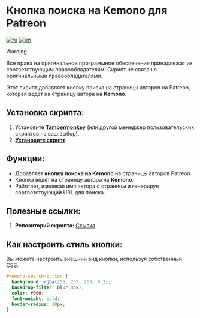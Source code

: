 # Кнопка поиска на Kemono для Patreon

[![ru](https://img.shields.io/badge/%D1%8F%D0%B7%D1%8B%D0%BA-%D0%A0%D1%83%D1%81%D1%81%D0%BA%D0%B8%D0%B9%20%F0%9F%87%B7%F0%9F%87%BA-white)](README.md)
[![en](https://img.shields.io/badge/lang-English%20%F0%9F%87%AC%F0%9F%87%A7-white)](README-EN.md)

> [!WARNING]
> Все права на оригинальное программное обеспечение принадлежат их соответствующим правообладателям. Скрипт не связан с оригинальными правообладателями.

Этот скрипт добавляет кнопку поиска на страницы авторов на Patreon, которая ведет на страницу автора на **Kemono**.

## Установка скрипта:

1. Установите **[Tampermonkey](https://www.tampermonkey.net/)** (или другой менеджер пользовательских скриптов на ваш выбор).
2. **[Установите скрипт](https://raw.githubusercontent.com/Silfilia/Kemono-Search-Button-for-Patreon(KSBfP)/master/kemono-search-button.user.js)**.

## Функции:

- Добавляет **кнопку поиска на Kemono** на страницы авторов Patreon.
- Кнопка ведет на страницу автора на **Kemono**.
- Работает, извлекая имя автора с страницы и генерируя соответствующий URL для поиска.

## Полезные ссылки:

1. **Репозиторий скрипта:** [Ссылка]([https://github.com/yourusername/kemono-search-button](https://github.com/Silfilia/Kemono-Search-Button-for-Patreon-KSBfP-))

## Как настроить стиль кнопки:

Вы можете настроить внешний вид кнопки, используя собственный CSS.

```css
#kemono-search-button {
  background: rgba(255, 255, 255, 0.2);
  backdrop-filter: blur(8px);
  color: #000;
  font-weight: bold;
  border-radius: 10px;
}
